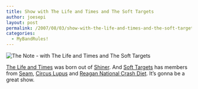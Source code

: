 ```yaml
---
title: Show with The Life and Times and The Soft Targets
author: joesepi
layout: post
permalink: /2007/08/03/show-with-the-life-and-times-and-the-soft-targets/
categories:
  - MyBandRules!
---
```

<img src="http://www.joesepi.com/assets/img/posters/07-0825_Dummies.jpg" title="The Note - with The Life and Times and The Soft Targets" alt="The Note - with The Life and Times and The Soft Targets" border="0" />

<a href="http://thelifeandtimes.com/" title="The Life and Times" target="_blank">The Life and Times</a> was born out of <a href="http://allmusic.com/cg/amg.dll?p=amg&sql=11:fifpxqwhldhe" title="AMG: Shiner" target="_blank">Shiner</a>. And <a href="http://www.soft-targets.com/" title="Soft Targets" target="_blank">Soft Targets</a> has members from <a href="http://www.allmusic.com/cg/amg.dll?p=amg&sql=11:fpfrxqt5ldte" title="AMG: Seam" target="_blank">Seam</a>, <a href="http://www.allmusic.com/cg/amg.dll?p=amg&sql=11:hpfixqt5ldje" title="AMG: Circus Lupus" target="_blank">Circus Lupus</a> and <a href="http://www.reglarwiglar.com/ReaganNationalCrashDiet.html" title="RNCD" target="_blank">Reagan National Crash Diet</a>. It&#8217;s gonna be a great show.
